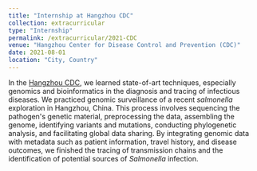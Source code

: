 ```yaml
---
title: "Internship at Hangzhou CDC"
collection: extracurricular
type: "Internship"
permalink: /extracurricular/2021-CDC
venue: "Hangzhou Center for Disease Control and Prevention (CDC)"
date: 2021-08-01
location: "City, Country"
---
```


In the [Hangzhou CDC](http://wsjkw.hangzhou.gov.cn/art/2020/9/14/art_1229232829_75549.html), we learned state-of-art techniques, especially genomics and bioinformatics in the diagnosis and tracing of infectious diseases. We practiced genomic surveillance of a recent *salmonella* exploration in Hangzhou, China. This process involves sequencing the pathogen's genetic material, preprocessing the data, assembling the genome, identifying variants and mutations, conducting phylogenetic analysis, and facilitating global data sharing. By integrating genomic data with metadata such as patient information, travel history, and disease outcomes, we finished the tracing of transmission chains and the identification of potential sources of *Salmonella* infection.


<!-- Heading 1
======

Heading 2
======

Heading 3
====== -->


